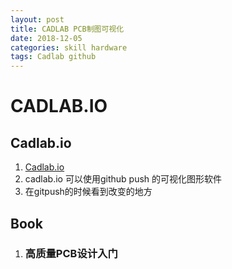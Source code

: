 ```yaml
---
layout: post
title: CADLAB PCB制图可视化
date: 2018-12-05
categories: skill hardware
tags: Cadlab github
---
```


# CADLAB.IO

## Cadlab.io

1. [Cadlab.io](https://cadlab.io/)
2. cadlab.io  可以使用github push 的可视化图形软件
3. 在gitpush的时候看到改变的地方

## Book

1. ### 高质量PCB设计入门